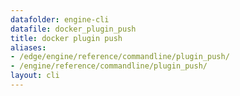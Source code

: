 ```yaml
---
datafolder: engine-cli
datafile: docker_plugin_push
title: docker plugin push
aliases:
- /edge/engine/reference/commandline/plugin_push/
- /engine/reference/commandline/plugin_push/
layout: cli
---
```


<!--
此页面是根据 Docker 源代码自动生成的。如果您想建议更改此处显示的文本，请在 GitHub 上的源代码仓库中打开一个工单或拉取请求：

https://github.com/docker/cli
-->
